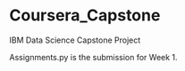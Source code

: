 # Coursera_Capstone
IBM Data Science Capstone Project

Assignments.py is the submission for Week 1.
